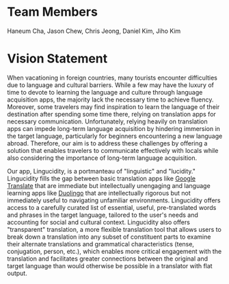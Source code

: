# Team Members
Haneum Cha, Jason Chew, Chris Jeong, Daniel Kim, Jiho Kim
​
# Vision Statement
When vacationing in foreign countries, many tourists encounter difficulties due to language and cultural barriers. While a few may have the luxury of time to devote to learning the language and culture through language acquisition apps, the majority lack the necessary time to achieve fluency. Moreover, some travelers may find inspiration to learn the language of their destination after spending some time there, relying on translation apps for necessary communication. Unfortunately, relying heavily on translation apps can impede long-term language acquisition by hindering immersion in the target language, particularly for beginners encountering a new language abroad. Therefore, our aim is to address these challenges by offering a solution that enables travelers to communicate effectively with locals while also considering the importance of long-term language acquisition.

Our app, Lingucidity, is a portmanteau of "linguistic" and "lucidity." Lingucidity fills the gap between basic translation apps like [Google Translate](https://translate.google.com) that are immediate but intellectually unengaging and language learning apps like [Duolingo](https://www.duolingo.com) that are intellectually rigorous but not immediately useful to navigating unfamiliar environments. Lingucidity offers access to a carefully curated list of essential, useful, pre-translated words and phrases in the target language, tailored to the user's needs and accounting for social and cultural context. Lingucidity also offers "transparent" translation, a more flexible translation tool that allows users to break down a translation into any subset of constituent parts to examine their alternate translations and grammatical characteristics (tense, conjugation, person, etc.), which enables more critical engagement with the translation and facilitates greater connections between the original and target language than would otherwise be possible in a translator with flat output.
